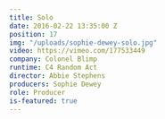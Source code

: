 ```yaml
---
title: Solo
date: 2016-02-22 13:35:00 Z
position: 17
img: "/uploads/sophie-dewey-solo.jpg"
video: https://vimeo.com/177533449
company: Colonel Blimp
runtime: C4 Random Act
director: Abbie Stephens
producers: Sophie Dewey
role: Producer
is-featured: true
---
```


